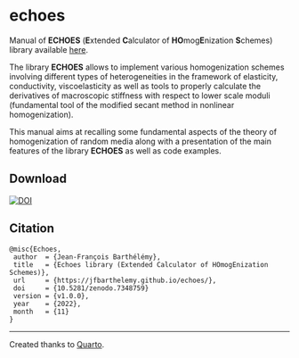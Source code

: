 # echoes

Manual of **ECHOES** (**E**xtended **C**alculator of **HO**mog**E**nization **S**chemes) library available [here](https://jfbarthelemy.github.io/echoes).

The library **ECHOES** allows to implement various homogenization schemes involving different types of heterogeneities in the framework of elasticity, conductivity, viscoelasticity as well as tools to properly calculate the derivatives of macroscopic stiffness with respect to lower scale moduli (fundamental tool of the modified secant method in nonlinear homogenization).

This manual aims at recalling some fundamental aspects of the theory of homogenization of random media along with a presentation of the main features of the library **ECHOES** as well as code examples.

## Download

[![DOI](https://zenodo.org/badge/DOI/10.5281/zenodo.7348759.svg)](https://doi.org/10.5281/zenodo.7348759)

## Citation

```
@misc{Echoes,
 author  = {Jean-François Barthélémy},
 title   = {Echoes library (Extended Calculator of HOmogEnization Schemes)},
 url     = {https://jfbarthelemy.github.io/echoes/},
 doi     = {10.5281/zenodo.7348759}
 version = {v1.0.0},
 year    = {2022},
 month   = {11}
}
```

----------------
Created thanks to [Quarto](https://quarto.org/).

